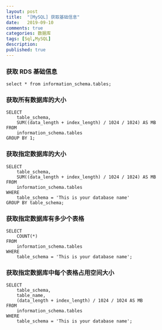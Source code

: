 ```yaml
---
layout: post
title:  "[MySQL] 获取基础信息"
date:   2019-09-10
comments: true
categories: 数据库
tags: [Sql,MySQL]
description:
published: true
---
```


### 获取 RDS 基础信息

```
select * from information_schema.tables;
```

### 获取所有数据库的大小

```
SELECT
    table_schema,
    SUM((data_length + index_length) / 1024 / 1024) AS MB
FROM
    information_schema.tables
GROUP BY 1;
```

### 获取指定数据库的大小

```
SELECT
    table_schema,
    SUM((data_length + index_length) / 1024 / 1024) AS MB
FROM
    information_schema.tables
WHERE
    table_schema = 'This is your database name'
GROUP BY table_schema;
```

### 获取指定数据库有多少个表格

```
SELECT
    COUNT(*)
FROM
    information_schema.tables
WHERE
    table_schema = 'This is your database name';
```

### 获取指定数据库中每个表格占用空间大小

```
SELECT
    table_schema,
    table_name,
    (data_length + index_length) / 1024 / 1024 AS MB
FROM
    information_schema.tables
WHERE
    table_schema = 'This is your database name';
```

